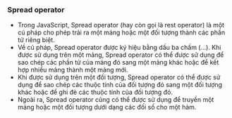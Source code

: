 ### Spread operator
 - Trong JavaScript, Spread operator (hay còn gọi là rest operator) là một cú pháp cho phép trải ra một mảng hoặc một đối tượng thành các phần tử riêng biệt.
 - Về cú pháp, Spread operator được ký hiệu bằng dấu ba chấm (...). Khi được sử dụng trên một mảng, Spread operator có thể được sử dụng để sao chép các phần tử của mảng đó sang một mảng khác hoặc để kết hợp nhiều mảng thành một mảng mới.
 - Khi được sử dụng trên một đối tượng, Spread operator có thể được sử dụng để sao chép các thuộc tính của đối tượng đó sang một đối tượng khác hoặc để ghi đè các thuộc tính của đối tượng đó.
 - Ngoài ra, Spread operator cũng có thể được sử dụng để truyền một mảng hoặc một đối tượng dưới dạng các đối số cho một hàm.